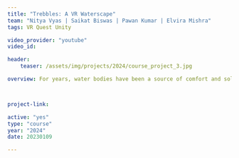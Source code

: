 ```yaml
---
title: "Trebbles: A VR Waterscape"
team: "Nitya Vyas | Saikat Biswas | Pawan Kumar | Elvira Mishra"
tags: VR Quest Unity

video_provider: "youtube"
video_id:

header:
    teaser: /assets/img/projects/2024/course_project_3.jpg

overview: For years, water bodies have been a source of comfort and solace, with the rushed lives we lead - there is little time to catch a break, let alone travel to magical locations.<br><br>We present to you, a relaxing experience which reels you into the immersive environment - where you can explore the land around you and enjoy the views, and possibly ponder and contemplate.<br><br>‘Trebbles’ transports you back to a simpler time, where you would skip pebbles into lakes, with a whiff of magic and fantasy. The spatial sounds, the beautiful fireflies and the hidden Easter eggs give you opportunities to explore and discover the waterscape on your own.



project-link:

active: "yes"
type: "course"
year: "2024"
date: 20230109

---
```

